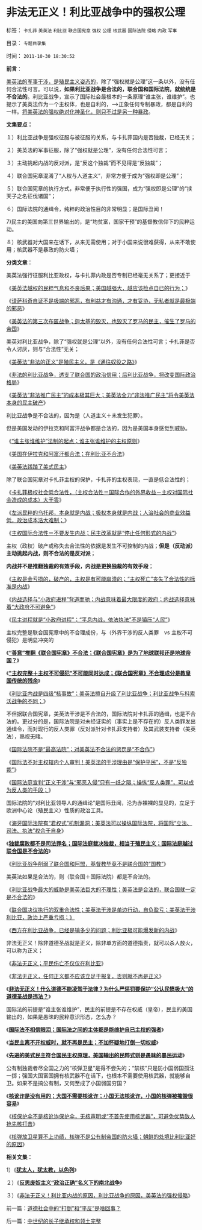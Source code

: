 # 非法无正义！利比亚战争中的强权公理

标签： `卡扎菲` `美英法` `利比亚` `联合国宪章` `强权` `公理` `核武器` `国际法院` `侵略` `内政` `军事` 

目录： `专题目录集`

时间： `2011-10-30 18:30:52`

**前言**：

[美英法的军事干涉，是殖民主义姿态的](../../../2011/10/28/美英法是不道德的，卡扎菲是不冤枉的.md)，除了“强权就是公理”这一条以外，没有任何合法性可言。可以说，**如果利比亚战争是合法的，联合国和国际法院，就统统是不合法的**。利比亚战争，宣示了国际社会最根本的一条原理“谁主张，谁维护”。也提示了美英法作为一个主权体，也是自利的，——>正象任何专制暴政，都是自利的一样。[将美英法的强权绝对化神圣化，则只不过是另一种暴政](../../../2011/4/16/“全国大选”不是独裁和内战的消毒剂.md)。

**文集要点：**

１）利比亚战争是强权征服与被征服的关系，与卡扎菲国内是否独裁，已经无关；

２）美英法的军事征服，除了“强权就是公理”，没有任何合法性可言；

３）主动挑起内战的反对派，是“反这个独裁”而不见得是“反独裁”；

４）联合国宪章混淆了“人权与人道主义”，非常方便于成为“强权即是公理”；

５）联合国宪章的执行方式，非常便于执行性的强国，成为“强权即是公理”的“挟天子之名征伐诸国”；

６）国际法院的通缉令，纯粹的政治性目的非常明显；是国际丑闻！

7)民主的美国向第三世界输出的，是“均贫富，国家干预”的基督教信仰下的民粹运动。

８）核武器对大国来在话下，从来无需使用；对于小国来说很难获得，从来不敢使用；核武器不是暴政的防火墙；



**分类文章**：

美英法强行征服利比亚政权，与卡扎菲内政是否专制已经毫无关系了；更接近于

《[美英法越权的民粹气息和不良后果；美国越强大，越应该检点自已的行为；](../../../2011/3/24/美英法越权干涉利比亚的不良后果.md)》

《[请萨科奇自证不是极端的邪恶，有利益才有沟通，才有妥协，无私者就是最极端的邪恶](../../../2011/3/23/请萨科奇自证不是极端的邪恶.md)》

《[美英法的第三次布匿战争；迦太基的毁灭，也毁灭了罗马的民主，催生了罗马的帝国](../../../2011/4/22/美英法的第三次布匿战争.md)》

美英对利比亚战争，除了“强权就是公理”以外，没有任何合法性可言；卡扎菲是否令人讨厌，则与“合法性”无关；

《[美英法“非法的正义”是殖民主义，是《通往奴役之路》](../../../2011/3/27/美英法殖民主义是《通往奴役之路》.md)》

《[非法的利比亚战争，透支了联合国的政治信用；后利比亚战争，将改变国际政治格局](../../../2011/10/21/利比亚战争非法透支了联合国的政治信用.md)》

《[美英法“非法推广民主”的成本极其巨大；美英法全力“非法推广民主”将令美英法本身的民主破产](../../../2011/3/29/“非法推广民主”会令美英法破产.md)》

利比亚战争是不合法的，因为是（人道主义＋未发生犯罪）。

但是美国发动的伊拉克和阿富汗战争都是合法的，因为是美国本身感觉到威胁。

《[“谁主张谁维护”法制的起点；谁主张谁维护的主权原则](../../../2011/4/3/“谁主张谁维护”是法制的起点.md)》

《[美国在伊拉克和阿富汗都合法；在利比亚不合法](../../../2011/3/22/美国在伊阿都合法，在利比亚不合法.md)》

《[美英法践踏了美式民主](../../../2011/3/21/美英法政府践踏了美式民主.md)》

除了联合国宪章对卡扎菲主权的保护，卡扎菲的主权表现，一直是低合法性的；

《[卡扎菲极权社会低合法性，（主权合法性＝国际合作的外界收益－主权对国际社会造成的成本）大于零](../../../2011/4/6/为什么卡扎菲极权被认为低合法性.md)》

《[左派民粹的乌托邦，本身就是内战；极权本身就是内战；人治社会的商业效益低，政治成本浩大难制；](http://darthvad.blog.sohu.com/171555159.html)》

《[主权国际合法性＝不要发生内战；民主改革就是“停止任何形式的内战”](http://darthvad.blog.sohu.com/171555159.html)》

主权（政权）破产或称失去合法性的依据是发生不可控制的内战；**但是（反动派）主动挑起内战，则不合法的是反对派**；

**内战并不是推翻独裁的有效手段，内战是更换独裁的有效手段**；

《[主权是会亏损的，破产的，主权是有可能崩溃的；“主权死亡”丧失了合法性的标准是内战](../../../2011/4/3/不可侵犯的主权会死亡吗？.md)》

《[内战选择与“小政府进程”背道而驰；内战意味着最大限度的政府；内战选择意味着“大政府不可避免”](../../../2011/5/3/内战将与“小政府进程”背道而驰.md)》

《[民主进程就是“小政府进程”；“平息内战，依法执法”不是镇压“人民”](http://hi.baidu.com/darthchn/blog/item/bd2452f945865518d8f9fd27.html)》

主权完整是联合国宪章中的不合理成份，与（外界干涉的反人类罪　vs 主权不可侵犯）是明显冲突的

《[**“善意”推翻《联合国宪章》不合法；《联合国宪章》是为了地球联邦还是地球帝国？**](../../../2011/3/27/“善意”推翻《联合国宪章》将推翻联合国.md)》

《[**"主权完整＋主权不可侵犯"不可能同时达成；《联合国宪章》不合理成分是教皇国传统的残余**](../../../2011/4/3/国民主权原理下没有“独立”诉求.md)》

《[利比亚内战是四级“核事故”；美英法擅自升级了利比亚战争；利比亚战争与科索沃战争的不同；](../../../2011/4/8/利比亚内战是四级“独裁事故”.md)》

不但据联合国宪章，美英法干涉是不合法的，国际法院对卡扎菲的通缉，也是不合法的。更过分的是，国际法院是对未经证实的（事实上是不存在的）反人类罪发出通缉令，而对现行的反人类罪（反对派针对卡扎菲支持者）及其武装支持者（美英法），熟视无睹。

《[国际法院不是“最高法院”；对美英法不合法的惩罚是“不合作”](../../../2011/4/19/国际法院不是“最高法院”.md)》

《[国际法不对主权辖内个人审判！美英法的干涉理由是“保护平民”，不是“反独裁”](../../../2011/4/17/国际法不审判个人“反人类罪”和失败的国家.md)》

《[国际法庭宣判“正义干涉”与“邪恶入侵”只有一纸之隔；操纵“反人类罪”，可以成为反人类的手段；](../../../2011/4/18/操纵“反人类罪”可以成为反人类的手段.md)》

国际法院的“对利比亚领导人的通缉论”是国际丑闻，沦为赤裸裸的显见的，立足于欧洲中心论（殖民主义）性质的政治工具。

《[海牙国际法院有“君权式”机制漏洞；美英法可以操纵国际法院，将国际“立法、司法、执法”权合于自身](../../../2011/4/18/操纵海牙国际法院可有“君权”漏洞.md)》

《[**独裁腐败都不是司法罪名；国际法庭裁决独裁，相当于殖民主义；国际法庭越过联合国是不合法的**](../../../2011/4/17/独裁腐败都不是司法罪名.md)》

《[利比亚战争削弱了联合国和阿盟，基督教毕竟不是联合国的“国教”](../../../2011/4/21/基督教毕竟不是联合国的“国教”.md)》

美英法如果是合法的，则（联合国＋国际法院）都是不合法的。

《[利比亚战争最大的威胁是美英法巨大的不理性；美英法是合法的，联合国就一定是不合法的](../../../2011/4/1/美英法“合法打黑”，联合国就不合法.md)》

《[联合国决议执行的双重合法性；美英法干涉是单边行动，自负盈亏；美英法干涉利比亚，政治上严重亏损；》](../../../2011/4/8/美英法干涉利比亚，政治上严重亏损.md)

《[西方在利比亚战争，已经是输多少的问题；利比亚极可能爆发新的内战](../../../2011/4/9/利比亚战争，西方是输多少的问题；.md)》

非法无正义！除非道德圣战就是正义，除非单方面的道德指责，就可以杀人放火，可以称为正义；

《[非法无正义；平民伤亡不仅仅在利比亚](../../../2011/3/22/平民伤亡99％不在利比亚.md)》

《[非法无正义，任何正义都不应该立足于报复，否则就不再是正义](../../../2011/3/21/非法无正义！众神与将军！.md)》

《[**非法无正义！什么道德不能凌驾于法律？为什么严惩罚要保护“公认民愤极大”的道德圣战是违法？**](../../../2011/4/1/为什么道德不能凌驾于法律？.md)》

国际法的前提是“谁主张谁维护”，民主的前提是不存在权威（皇帝），民主的美国输出的，如果是愚昧的民粹意识形态，怎么办？

《[**国际法不相信眼泪；国际法之间的主体都是能维护自已主权的强者**](../../../2011/4/2/国际法不相信眼泪，主权无弱者.md)》

《[**当民主离不开权威时，就不再是民主；不加怀疑地打倒一切权威**](../../../2011/4/24/《通往奴役之路》之权威美国和美国的权威.md)》

《[**先进的美式民主符合国民主权原理，美国输出的民粹式则是愚昧的暴民运动**](../../../2011/3/22/先进的美式民主和美国输出的愚昧.md)》

公有制独裁者尽全国之力的“核弹卫星”是得不尝失的；“禁核”只是防小国弱国孤注一掷；强国大国富国拥有核武器不在话下，也根本不需要使用核武器，就能够自卫。如果不是搞公有制，又何至成了小国弱国穷国？

《[**核讹诈是没有用的；大国不需要核讹诈；小国无法核讹诈，小国的核弹被摧毁很容易**](../../../2011/4/6/核讹诈是没有用的.md)》

《[核保护伞不是核讹诈保护伞，无核声明或“不首先使用核武器”，可避免优势敌人抢先核打击](../../../2009/12/21/为什么中国核声明符合中国利益.md)》

《[核弹放卫星算不上功绩，核弹不是公有制帝国的防火墙；朝鲜的处境比利比亚好的原因](../../../2011/10/28/“弱肉强食”自然淘汰所有公有制的独裁.md)》



**相关文集**：

1）《[**犹太人，犹太教，以色列**](../../../2011/9/28/犹太人，犹太教，以色列.md)》

２）《[**反思废奴主义“政治正确”名义下的南北战争**](../../../2011/9/23/黑奴制度反思南北战争.md)》

３）《[非法无正义！利比亚内战的原因，利比亚战争的原因，美英法的强权侵略](../../../2011/10/24/非法无正义！利比亚战争启示.md)》



前一篇：[道德社会中的“打倒”和“平反”是啥回事？](../../../2011/10/29/道德社会中的“打倒”和“平反”是啥回事？.md)

后一篇：[中世纪的长子继承权和领土完整](../../../2011/10/30/中世纪的长子继承权和领土完整.md)